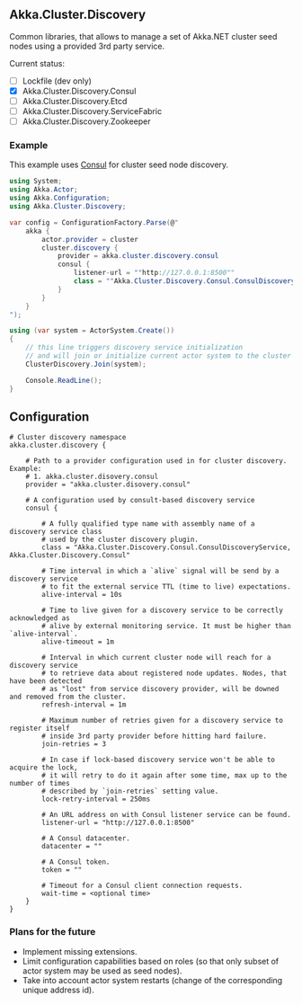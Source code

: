 ## Akka.Cluster.Discovery

Common libraries, that allows to manage a set of Akka.NET cluster seed nodes using a provided 3rd party service.

Current status:

- [ ] Lockfile (dev only)
- [x] Akka.Cluster.Discovery.Consul
- [ ] Akka.Cluster.Discovery.Etcd
- [ ] Akka.Cluster.Discovery.ServiceFabric
- [ ] Akka.Cluster.Discovery.Zookeeper

### Example

This example uses [Consul](https://www.consul.io/) for cluster seed node discovery.

```csharp
using System;
using Akka.Actor;
using Akka.Configuration;
using Akka.Cluster.Discovery;

var config = ConfigurationFactory.Parse(@"
	akka {
		actor.provider = cluster
		cluster.discovery {
			provider = akka.cluster.discovery.consul
			consul {
				listener-url = ""http://127.0.0.1:8500""
				class = ""Akka.Cluster.Discovery.Consul.ConsulDiscoveryService, Akka.Cluster.Discovery.Consul""
			}
		}
	}
");

using (var system = ActorSystem.Create())
{
	// this line triggers discovery service initialization
	// and will join or initialize current actor system to the cluster
	ClusterDiscovery.Join(system);

	Console.ReadLine();
}
```

## Configuration

```hocon
# Cluster discovery namespace
akka.cluster.discovery {
	
	# Path to a provider configuration used in for cluster discovery. Example:
	# 1. akka.cluster.disovery.consul
	provider = "akka.cluster.disovery.consul"

	# A configuration used by consult-based discovery service
	consul {
		
		# A fully qualified type name with assembly name of a discovery service class 
		# used by the cluster discovery plugin.
		class = "Akka.Cluster.Discovery.Consul.ConsulDiscoveryService, Akka.Cluster.Discovery.Consul"

		# Time interval in which a `alive` signal will be send by a discovery service
		# to fit the external service TTL (time to live) expectations. 
		alive-interval = 10s

		# Time to live given for a discovery service to be correctly acknowledged as
		# alive by external monitoring service. It must be higher than `alive-interval`. 
		alive-timeout = 1m

		# Interval in which current cluster node will reach for a discovery service
		# to retrieve data about registered node updates. Nodes, that have been detected
		# as "lost" from service discovery provider, will be downed and removed from the cluster. 
		refresh-interval = 1m

		# Maximum number of retries given for a discovery service to register itself
		# inside 3rd party provider before hitting hard failure. 
		join-retries = 3

		# In case if lock-based discovery service won't be able to acquire the lock,
		# it will retry to do it again after some time, max up to the number of times 
		# described by `join-retries` setting value.
		lock-retry-interval = 250ms

		# An URL address on with Consul listener service can be found.
		listener-url = "http://127.0.0.1:8500"

		# A Consul datacenter.
		datacenter = ""

		# A Consul token.
		token = ""

		# Timeout for a Consul client connection requests.
		wait-time = <optional time>
	}
}
```

### Plans for the future

- Implement missing extensions.
- Limit configuration capabilities based on roles (so that only subset of actor system may be used as seed nodes).
- Take into account actor system restarts (change of the corresponding unique address id).
